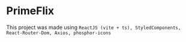 # PrimeFlix

This project was made using `ReactJS (vite + ts), StyledComponents, React-Router-Dom, Axios, phosphor-icons`
